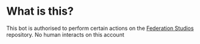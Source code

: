 # What is this?

This bot is authorised to perform certain actions on the [Federation Studios](https://github.com/Federation-Studios) repository. No human interacts on this account
